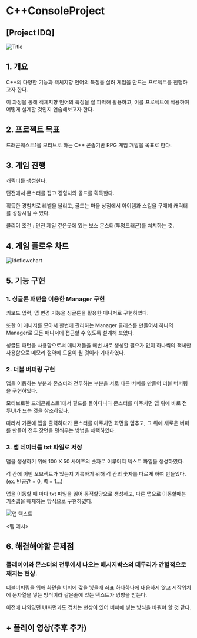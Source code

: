 # C++ConsoleProject

## [Project IDQ]

  ![Title](https://github.com/user-attachments/assets/ee87a118-44c8-4b59-a07a-cc569185c8a4)

## 1. 개요

C++의 다양한 기능과 객체지향 언어의 특징을 살려 게임을 만드는 프로젝트를 진행하고자 한다.

이 과정을 통해 객체지향 언어의 특징을 잘 파악해 활용하고, 이를 프로젝트에 적용하여 어떻게 설계할 것인지 연습해보고자 한다.

## 2. 프로젝트 목표

드래곤퀘스트1을 모티브로 하는 C++ 콘솔기반 RPG 게임 개발을 목표로 한다.

## 3. 게임 진행

캐릭터를 생성한다.

던전에서 몬스터를 잡고 경험치와 골드를 획득한다.

획득한 경험치로 레벨을 올리고, 골드는 마을 상점에서 아이템과 스킬을 구매해 캐릭터를 성장시킬 수 있다.

클리어 조건 : 던전 제일 깊은곳에 있는 보스 몬스터(투명드래곤)를 처치하는 것.

## 4. 게임 플로우 차트

![idcflowchart](https://github.com/user-attachments/assets/a6151ea3-c4f6-4304-a170-474fb7980722)


## 5. 기능 구현

### 1. 싱글톤 패턴을 이용한 Manager 구현

키보드 입력, 맵 변경 기능을 싱글톤을 활용한 매니저로 구현하였다.

또한 이 매니저를 모아서 한번에 관리하는 Manager 클래스를 만들어서 하나의 Manager로 모든 매니저에 접근할 수 있도록 설계해 보았다.

싱글톤 패턴을 사용함으로써 매니저들을 매번 새로 생성할 필요가 없이 하나씩의 객체만 사용함으로 메모리 절약에 도움이 될 것이라 기대하였다. 

### 2. 더블 버퍼링 구현

맵을 이동하는 부분과 몬스터와 전투하는 부분을 서로 다른 버퍼를 만들어 더블 버퍼링을 구현하였다.

모티브로한 드레곤퀘스트1에서 필드를 돌아다니다 몬스터를 마주치면 맵 위에 바로 전투UI가 뜨는 것을 참조하였다.

따라서 기존에 맵을 출력하다가 몬스터를 마주치면 화면을 멈추고, 그 위에 새로운 버퍼를 만들어 전투 장면을 덧씌우는 방법을 채택하였다.

### 3. 맵 데이터를 txt 파일로 저장

맵을 생성하기 위해 100 X 50 사이즈의 숫자로 이루어지 텍스트 파일을 생성하였다.

각 칸에 어떤 오브젝트가 있는지 기록하기 위해 각 칸의 숫자를 다르게 하여 만들었다. (ex. 빈공간 = 0, 벽 = 1...)

맵을 이동할 때 마다 txt 파일을 읽어 동적할당으로 생성하고, 다른 맵으로 이동할때는 기존맵을 해제하는 방식으로 구현하였다.

![맵 텍스트](https://github.com/user-attachments/assets/72307a20-91f1-47f8-86a2-fe8b99c50a01)

<맵 예시>

## 6. 해결해야할 문제점

### 플레이어와 몬스터의 전투에서 나오는 메시지박스의 테두리가 간헐적으로 깨지는 현상.

더블버퍼링을 위해 화면을 버퍼에 값을 넣을때 좌표 하나하나에 대응하지 않고 시작위치에 문자열을 넣는 방식이라 같은줄에 있는 텍스트가 영향을 받는다.

이전에 나와있던 UI화면과도 겹치는 현상이 있어 버퍼에 넣는 방식을 바꿔야 할 것 같다.



## + 플레이 영상(추후 추가)
